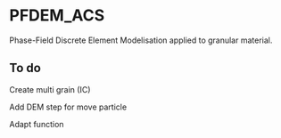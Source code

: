 # PFDEM_ACS
Phase-Field Discrete Element Modelisation applied to granular material.


## To do

Create multi grain (IC)

Add DEM step for move particle

Adapt function
